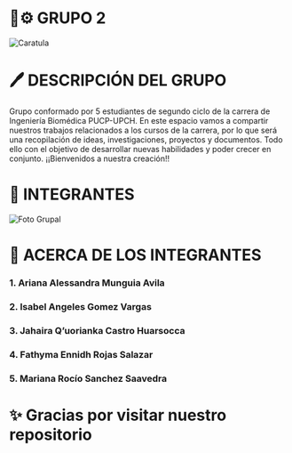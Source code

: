 # 🦾⚙️ GRUPO 2 
![Caratula](Imágenes/Biomakers.jpg)

# 🖊 DESCRIPCIÓN DEL GRUPO
Grupo conformado por 5 estudiantes de segundo ciclo de la carrera de Ingeniería Biomédica PUCP-UPCH. En este espacio vamos a compartir nuestros trabajos relacionados a los cursos de la carrera, por lo que será una recopilación de ideas, investigaciones, proyectos y documentos. Todo ello con el objetivo de desarrollar nuevas habilidades y poder crecer en conjunto. ¡¡Bienvenidos a nuestra creación!!

# 👥️ INTEGRANTES
![Foto Grupal](Imágenes/IMG-20250901-WA0047.jpg)

# 📝 ACERCA DE LOS INTEGRANTES  
### 1. Ariana Alessandra Munguia Avila
### 2. Isabel Angeles Gomez Vargas
### 3. Jahaira Q’uorianka Castro Huarsocca
### 4. Fathyma Ennidh Rojas Salazar
### 5. Mariana Rocío Sanchez Saavedra

# ✨️ Gracias por visitar nuestro repositorio
